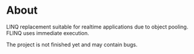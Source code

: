 # About
LINQ replacement suitable for realtime applications due to object pooling. FLINQ uses immediate execution.

The project is not finished yet and may contain bugs.
